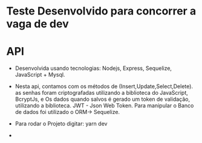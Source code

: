 # Teste Desenvolvido para concorrer a vaga de dev
# API 
- Desenvolvida usando tecnologias: Nodejs, Express, Sequelize, JavaScript + Mysql.



- Nesta api, contamos com os métodos de (Insert,Update,Select,Delete).
as senhas foram criptografadas utilizando a biblioteca do JavaScript, BcryptJs, e Os dados quando salvos é gerado um token de validação, utilizando a biblioteca. JWT - Json Web Token. Para manipular o Banco de dados foi utilizado o ORM-> Sequelize.



- Para rodar o Projeto digitar: yarn dev 
- 
